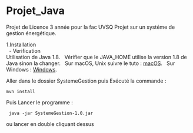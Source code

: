 # Projet_Java

Projet de Licence 3 année pour la fac UVSQ
Projet sur un systéme de gestion énergétique.

1.Installation  
    - Verification  
Utilisation de Java 1.8.  
Vérifier que le JAVA_HOME utilise la version 1.8 de Java sinon la changer.  
Sur macOS, Unix suivre le tuto : [macOS](https://www.mkyong.com/java/how-to-set-java_home-environment-variable-on-mac-os-x/).  
Sur Windows : [Windows](https://confluence.atlassian.com/doc/setting-the-java_home-variable-in-windows-8895.html).


Aller dans le dossier SystemeGestion puis Exécuté la commande :
```
mvn install
```
Puis Lancer le programme :
```
 java -jar SystemeGestion-1.0.jar
```
ou lancer en double cliquant dessus
